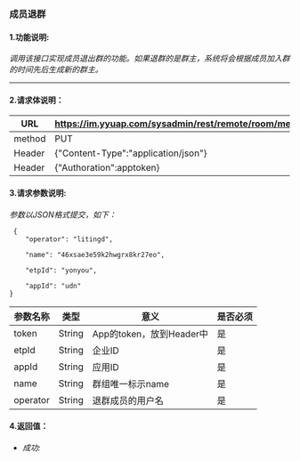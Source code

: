 ### 成员退群

#### 1.功能说明:
*调用该接口实现成员退出群的功能。如果退群的是群主，系统将会根据成员加入群的时间先后生成新的群主。*
***

#### 2.请求体说明：

|URL|https://im.yyuap.com/sysadmin/rest/remote/room/member/exit|
|----|----|
|method|PUT|
|Header|{"Content-Type":"application/json"}|
|Header|{"Authoration":apptoken}|

#### 3.请求参数说明:

*参数以JSON格式提交，如下：*


	 {
		"operator": "litingd",

		"name": "46xsae3e59k2hwgrx8kr27eo",

		"etpId": "yonyou",

		"appId": "udn"
	}

|参数名称|类型|意义|是否必须|
|----|----|----|----|
|token|String|App的token，放到Header中|是|
|etpId|String|企业ID|是|
|appId|String|应用ID|是|
|name|String|群组唯一标示name|是|
|operator|String|退群成员的用户名|是|

#### 4.返回值：

- *成功:*
